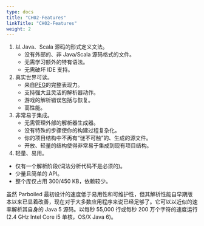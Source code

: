 ```yaml
---
type: docs
title: "CH02-Features"
linkTitle: "CH02-Features"
weight: 2
--- 
```


1. 以 Java、Scala 源码的形式定义文法。
    - 没有外部的、非 Java/Scala 源码格式的文件。
    - 无需学习额外的特有语法。
    - 无需破坏 IDE 支持。
2. 真实世界可读。
	- 来自[PEG](https://en.wikipedia.org/wiki/Parsing_expression_grammar)的完整表现力。
	- 支持强大且灵活的解析器动作。
	- 游戏的解析错误包括与恢复。
	- 高性能。
3. 非常易于集成。
	- 无需管理外部的解析器生成器。
	- 没有特殊的步骤使你的构建过程复杂化。
	- 你的项目结构中不再有“谜不可触”的、生成的源文件。
	- 开放、轻量的结构使得非常易于集成到现有项目结构。
4. 轻量、易用。
  - 仅有一个解析阶段(词法分析代码不是必须的)。
  - 少量且简单的 API。
  - 整个库仅占用 300/450 KB，依赖较少。

虽然 Parboiled 最初设计的速度低于易用性和可维护性，但其解析性能自早期版本以来已显着改善，现在对于大多数应用程序来说已经足够了。它可以以近似的速率解析其自身的 Java 5 源码。以每秒 55,000 行或每秒 200 万个字符的速度运行(2.4 GHz Intel Core i5 单核，OS/X Java 6)。
